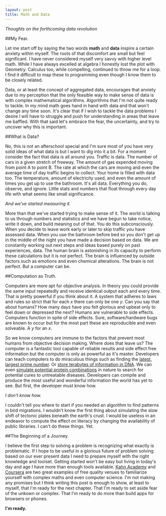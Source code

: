 ```yaml
---
layout: post
title: Math and Data
---
```

*Thoughts on the forthcoming data revolution*

##My Fear.

Let me start off by saying the two words **math** and **data** inspire a certain anxiety within myself. The roots of that discomfort are small but feel significant. I have never considered myself very savvy with higher level math. While I have always excelled at algebra I honestly lost the plot with Geometry. Calculus too, while compelling, continued to throw me for a loop. I find it difficult to map these to programming even though I know them to be closely related.

Data, or at least the concept of aggregated data, encourages that anxiety due to my perception that the only feasible way to make sense of data is with complex mathematical algorithms. Algorithms that I'm not quite ready to tackle. In my mind math goes hand in hand with data and that won't change any time soon. It's clear that if I wish to tackle the data problems I desire I will have to struggle and push for understanding in areas that leave me baffled. With that said let's embrace the fear, the uncertainty, and try to uncover why this is important.

##What is Data?

No, this is not an afterschool special and I'm sure most of you have very solid ideas of what data is but I want to dig into it a bit. For a moment consider the fact that data is all around you. Traffic is data. The number of cars in a given stretch of freeway. The amount of gas expended moving from point A to point B. The rate at which the cars are moving and even the average time of day traffic begins to collect. Your home is filled with data too. The temperature, amount of electricity used, and even the amount of times you get up to use the bathroom. It's all data. Everything you do, observe, and ignore. Little stats and numbers that float through every day life with what seems like small significance.

*And we've started measuring it.*

More than that we've started trying to make sense of it. The world is talking to us through numbers and statistics and we have begun to take notice, write it down, and build meaning out of that. You do this subconsciously. When you decide to leave work early or later to skip traffic you have assessed data. When you use the bathroom before bed so you don't get up in the middle of the night you have made a decision based on data. We are constantly working out next steps and ideas based purely on past experiences, data. The human brain is astonishing in its capacity to perform these calculations but it is not perfect. The brain is influenced by outside factors such as emotions and even chemical alterations. The brain is not perfect. But a computer can be.

##Computation as Truth.

Computers are more apt for objective analysis. In theory you could provide the same input repeatedly and receive identical output each and every time. That is pretty powerful if you think about it. A system that adheres to laws and rules so strict that for each *x* there can only be one *y*. Can you say that about humans? How many days have you felt glorious and upbeat only to feel down or depressed the next? Humans are vulnerable to side effects. Computers function in spite of side effects. Sure, software/hardware bugs are known to occur but for the most part these are reproducible and even solveable. A *y* for an *x*.

So we know computers are immune to the factors that prevent most humans from objective decision making. Where does that leave us? The computer is a fantastic tool capable of reliable results and side effect free information but the computer is only as powerful as it's master. Developers can teach computers to do miraculous things such as finding the [latest, largest prime number](http://www.mersenne.org/various/57885161.htm). Or [store terabytes of information in DNA](http://www.extremetech.com/extreme/134672-harvard-cracks-dna-storage-crams-700-terabytes-of-data-into-a-single-gram). We can even [simulate potential protein combinations](http://folding.stanford.edu/English/HomePage) in nature to search for potential cures to untreatable diseases. Developers can compile and produce the most useful and wonderful information the world has yet to see. But first, the developer must know how.

*I don't know how.*

I couldn't tell you where to start if you needed an algorithm to find patterns in bird migrations. I wouldn't know the first thing about simulating the slow shift of tectonic plates beneath the earth's crust. I would be useless in an endeavor to compute the effect on literacy by changing the availability of public libraries. I can't do these things. Yet.

##The Beginning of a Journey.

I believe the first step to solving a problem is recognizing what exactly is problematic. If I hope to be useful in a glorious future of problem solving based on our ever present data I need to prepare myself with the right knowledge and toolset. Getting started won't be easy but living in today's day and age I have more than enough tools available. [Kahn Academy](http://kahnacademy.org) and [Coursera](http://coursera.org) are two great examples of free quality venues to familiarize yourself with complex maths and even computer science. I'm not making any promises but I think writing this post is enough to show, at least to myself, that I'm ready for the next chapter. That I'm ready to set aside fear of the unkown or complex. That I'm ready to do more than build apps for browsers or phones.

**I'm ready.**
